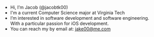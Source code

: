 -    Hi, I’m Jacob (@jacobtk00)
-    I'm a current Computer Science major at Virginia Tech
-    I’m interested in software development and software engineering.  
     With a particular passion for iOS development.
-    You can reach my by email at:
        jake00@me.com

<!---
jacobtk00/jacobtk00 is a ✨ special ✨ repository because its `README.md` (this file) appears on your GitHub profile.
You can click the Preview link to take a look at your changes.
--->
